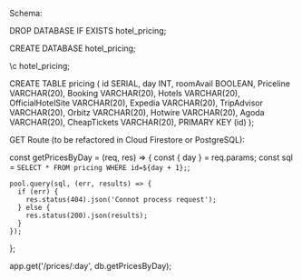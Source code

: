 Schema:

  DROP DATABASE IF EXISTS hotel_pricing;

CREATE DATABASE hotel_pricing;

\c hotel_pricing;

CREATE TABLE pricing (
  id SERIAL,
  day INT,
  roomAvail BOOLEAN,
  Priceline VARCHAR(20),
  Booking VARCHAR(20),
  Hotels VARCHAR(20),
  OfficialHotelSite VARCHAR(20),
  Expedia VARCHAR(20),
  TripAdvisor VARCHAR(20),
  Orbitz VARCHAR(20),
  Hotwire VARCHAR(20),
  Agoda VARCHAR(20),
  CheapTickets VARCHAR(20),
  PRIMARY KEY (id)
);

GET Route (to be refactored in Cloud Firestore or PostgreSQL):

  const getPricesByDay = (req, res) => {
    const { day } = req.params;
    const sql = `SELECT * FROM pricing WHERE id=${day + 1};`;

    pool.query(sql, (err, results) => {
      if (err) {
        res.status(404).json('Connot process request');
      } else {
        res.status(200).json(results);
      }
    });
  };

  app.get('/prices/:day', db.getPricesByDay);
